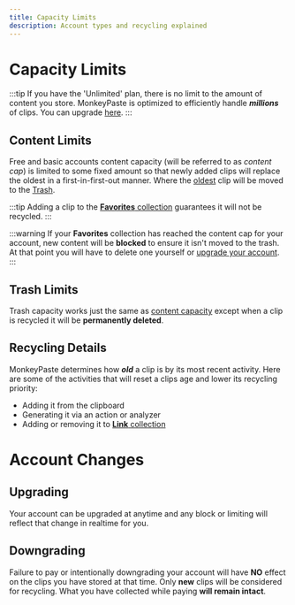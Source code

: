 ```yaml
---
title: Capacity Limits
description: Account types and recycling explained
---
```


# Capacity Limits

:::tip 
If you have the 'Unlimited' plan, there is no limit to the amount of content you store. MonkeyPaste is optimized to efficiently handle ***millions*** of clips. You can upgrade [here](https://www.monkeypaste.com/upgrade).
:::


## Content Limits

Free and basic accounts content capacity (will be referred to as *content cap*) is limited to some fixed amount so that newly added clips will replace the oldest in a first-in-first-out manner. Where the [oldest](#recycling-details) clip will be moved to the [Trash](collections/trash.md).

:::tip 
Adding a clip to the [**Favorites** collection](../collections/collections.md) guarantees it will not be recycled.
:::

:::warning 
If your **Favorites** collection has reached the content cap for your account, new content will be **blocked** to ensure it isn't moved to the trash. At that point you will have to delete one yourself or [upgrade your account](https://www.monkeypaste.com/upgrade).
:::

## Trash Limits

Trash capacity works just the same as [content capacity](#content-cap) except when a clip is recycled it will be **permanently deleted**.

## Recycling Details
MonkeyPaste determines how ***old*** a clip is by its most recent activity. Here are some of the activities that will reset a clips age and lower its recycling priority:
- Adding it from the clipboard
- Generating it via an action or analyzer
- Adding or removing it to [**Link** collection](../collections/collections.md)

# Account Changes

## Upgrading
Your account can be upgraded at anytime and any block or limiting will reflect that change in realtime for you.

## Downgrading
Failure to pay or intentionally downgrading your account will have **NO** effect on the clips you have stored at that time. Only **new** clips will be considered for recycling. What you have collected while paying **will remain intact**. 

